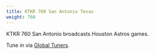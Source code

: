 ```yaml
---
title: KTKR 760 San Antonio Texas
weight: 760
---
```

KTKR 760 San Antonio broadcasts Houston Astros games.

Tune in via [Global Tuners](https://www.globaltuners.com/receiver/1155/js2).
